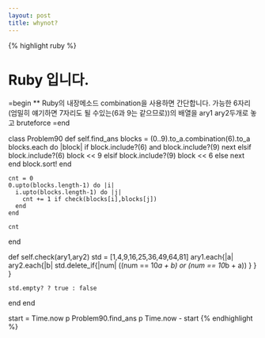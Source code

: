 ```yaml
---
layout: post
title: whynot?
---
```


{% highlight ruby %}

# Ruby 입니다.
=begin
  ** Ruby의 내장메소드 combination을 사용하면 간단합니다.
  가능한 6자리(엄밀히 얘기하면 7자리도 될 수있는(6과 9는 같으므로))의 배열을 ary1 ary2두개로 놓고 bruteforce
=end

class Problem90
  def self.find_ans
    blocks = (0..9).to_a.combination(6).to_a
    blocks.each do |block|
      if block.include?(6) and block.include?(9)
        next
      elsif block.include?(6)
        block << 9
      elsif block.include?(9)
        block << 6
      else
        next
      end
      block.sort!
    end

    cnt = 0
    0.upto(blocks.length-1) do |i|
      i.upto(blocks.length-1) do |j|
        cnt += 1 if check(blocks[i],blocks[j])
      end
    end

    cnt
  end

  def self.check(ary1,ary2)
    std = [1,4,9,16,25,36,49,64,81]
    ary1.each{|a| ary2.each{|b| std.delete_if{|num| ((num == 10*a + b) or (num == 10*b + a)) } } }

    std.empty? ? true : false
  end
end

start = Time.now
p Problem90.find_ans
p Time.now - start
{% endhighlight %}
